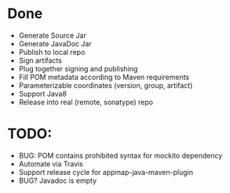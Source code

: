 # Done


* Generate Source Jar
* Generate JavaDoc Jar
* Publish to local repo
* Sign artifacts
* Plug together signing and publishing
* Fill POM metadata according to Maven requirements
* Parameterizable coordinates (version, group, artifact)
* Support Java8
* Release into real (remote, sonatype) repo

# TODO:

* BUG: POM contains prohibited syntax for mockito dependency
* Automate via Travis
* Support release cycle for appmap-java-maven-plugin
* BUG? Javadoc is empty
